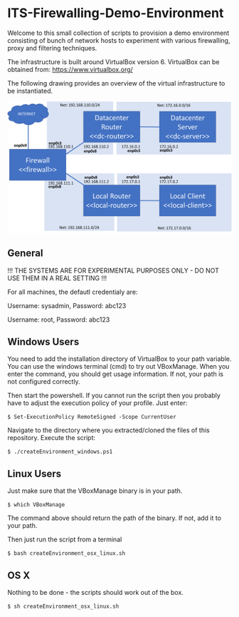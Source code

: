 # ITS-Firewalling-Demo-Environment

Welcome to this small collection of scripts to provision a demo environment consisting of bunch of network hosts to experiment with various firewalling, proxy and filtering techniques.

The infrastructure is built around VirtualBox version 6. VirtualBox can be obtained from: https://www.virtualbox.org/

The following drawing provides an overview of the virtual infrastructure to be instantiated.

![Network Overview](https://github.com/peterheinrich/ITS-Firewalling-Demo-Environment/blob/main/overview.png)

## General

!!! THE SYSTEMS ARE FOR EXPERIMENTAL PURPOSES ONLY - DO NOT USE THEM IN A REAL SETTING !!!

For all machines, the defautl credentialy are:

Username: sysadmin, Password: abc123

Username: root, Password: abc123


## Windows Users
You need to add the installation directory of VirtualBox to your path variable. 
You can use the windows terminal (cmd) to try out VBoxManage. When you enter the command, you should get usage information. If not, your path is not configured correctly.

Then start the powershell. 
If you cannot run the script then you probably have to adjust the execution policy of your profile. Just enter:
```
$ Set-ExecutionPolicy RemoteSigned -Scope CurrentUser
```

Navigate to the directory where you extracted/cloned the files of this repository. Execute the script:
```
$ ./createEnvironment_windows.ps1
```

## Linux Users
Just make sure that the VBoxManage binary is in your path.
```
$ which VBoxManage
```
The command above should return the path of the binary. If not, add it to your path.

Then just run the script from a terminal
```
$ bash createEnvironment_osx_linux.sh
```

## OS X 
Nothing to be done - the scripts should work out of the box.

```
$ sh createEnvironment_osx_linux.sh
```

